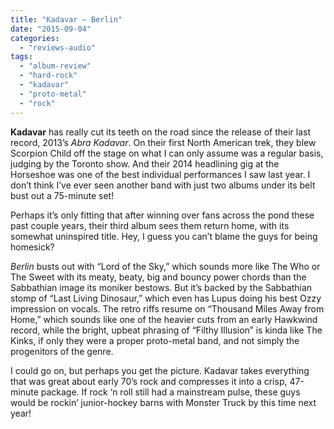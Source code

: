 ```yaml
---
title: "Kadavar – Berlin"
date: "2015-09-04"
categories: 
  - "reviews-audio"
tags: 
  - "album-review"
  - "hard-rock"
  - "kadavar"
  - "proto-metal"
  - "rock"
---
```


**Kadavar** has really cut its teeth on the road since the release of their last record, 2013’s _Abra Kadavar_. On their first North American trek, they blew Scorpion Child off the stage on what I can only assume was a regular basis, judging by the Toronto show. And their 2014 headlining gig at the Horseshoe was one of the best individual performances I saw last year. I don’t think I’ve ever seen another band with just two albums under its belt bust out a 75-minute set!

Perhaps it’s only fitting that after winning over fans across the pond these past couple years, their third album sees them return home, with its somewhat uninspired title. Hey, I guess you can’t blame the guys for being homesick?

_Berlin_ busts out with “Lord of the Sky,” which sounds more like The Who or The Sweet with its meaty, beaty, big and bouncy power chords than the Sabbathian image its moniker bestows. But it’s backed by the Sabbathian stomp of “Last Living Dinosaur,” which even has Lupus doing his best Ozzy impression on vocals. The retro riffs resume on “Thousand Miles Away from Home,” which sounds like one of the heavier cuts from an early Hawkwind record, while the bright, upbeat phrasing of “Filthy Illusion” is kinda like The Kinks, if only they were a proper proto-metal band, and not simply the progenitors of the genre.

I could go on, but perhaps you get the picture. Kadavar takes everything that was great about early 70’s rock and compresses it into a crisp, 47-minute package. If rock ‘n roll still had a mainstream pulse, these guys would be rockin’ junior-hockey barns with Monster Truck by this time next year!
